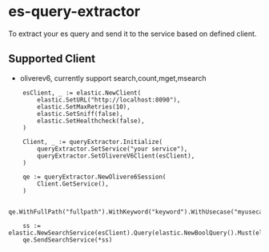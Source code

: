# es-query-extractor
To extract your es query and send it to the service based on defined client.

## Supported Client
* oliverev6, currently support search,count,mget,msearch
```
	esClient, _ := elastic.NewClient(
		elastic.SetURL("http://localhost:8090"),
		elastic.SetMaxRetries(10),
		elastic.SetSniff(false),
		elastic.SetHealthcheck(false),
	)

	Client, _ := queryExtractor.Initialize(
		queryExtractor.SetService("your service"),
		queryExtractor.SetOlivereV6Client(esClient),
	)

	qe := queryExtractor.NewOlivere6Session(
		Client.GetService(),
	)

	qe.WithFullPath("fullpath").WithKeyword("keyword").WithUsecase("myusecase")

	ss := elastic.NewSearchService(esClient).Query(elastic.NewBoolQuery().Must(elastic.NewExistsQuery("feri")))
	qe.SendSearchService(*ss)
```
